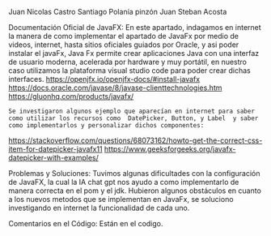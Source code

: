 Juan Nicolas Castro
Santiago Polanía pinzón
Juan Steban Acosta

Documentación Oficial de JavaFX:
	En este apartado, indagamos en internet la manera de como implementar el apartado de JavaFx por medio de videos, internet, hasta sitios oficiales guiados por Oracle, y asi poder instalar el javaFx, Java Fx permite crear aplicaciones Java con una interfaz de usuario moderna, acelerada por hardware y muy portátil, en nuestro caso utilizamos la plataforma visual studio code para poder crear dichas interfaces.
https://openjfx.io/openjfx-docs/#install-javafx
https://docs.oracle.com/javase/8/javase-clienttechnologies.htm
https://gluonhq.com/products/javafx/

	Se investigaron algunos ejemplo que aparecían en internet para saber como utilizar los recursos como  DatePicker, Button, y Label  y saber como implementarlos y personalizar dichos componentes: 
https://stackoverflow.com/questions/68073162/howto-get-the-correct-css-item-for-datepicker-javafx11
https://www.geeksforgeeks.org/javafx-datepicker-with-examples/

Problemas y Soluciones:
Tuvimos algunas dificultades con la configuración de JavaFX, la cual la IA chat gpt nos ayudo a como implementarlo de manera correcta en el pom y el jdk.
Hubieron algunos obstáculos en cuanto a los nuevos metodos que se implementan en JavaFx, se soluciono investigando en internet la funcionalidad de cada uno.

Comentarios en el Código:
Están en el codigo.
